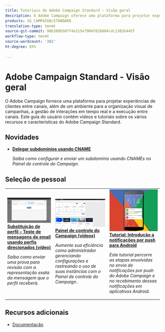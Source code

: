 ```yaml
---
title: Tutoriais do Adobe Campaign Standard – Visão geral
description: O Adobe Campaign oferece uma plataforma para projetar experiências de clientes entre canais, além de um ambiente para a orquestração visual de campanhas, gestão de interações em tempo real e a execução entre canais. Este guia do usuário contém vídeos e tutoriais sobre os vários recursos e características do Adobe Campaign Standard.
products: SG_CAMPAIGN/STANDARD
translation-type: tm+mt
source-git-commit: 98b300b507f4e315e7904f82b004cdc1302b445f
workflow-type: tm+mt
source-wordcount: '262'
ht-degree: 85%

---
```



# Adobe Campaign Standard - Visão geral

O Adobe Campaign fornece uma plataforma para projetar experiências de clientes entre canais, além de um ambiente para a organização visual de campanhas, a gestão de interações em tempo real e a execução entre canais. Este guia do usuário contém vídeos e tutoriais sobre os vários recursos e características do Adobe Campaign Standard.

## Novidades

* **[Delegar subdomínios usando CNAME](/help/control-panel-tutorials/subdomains-and-certificates/delegating-subdomains-using-cname.md)**

   *Saiba como configurar e enviar um subdomínio usando CNAMEs no Painel de controle do Campaign.*

## Seleção de pessoal

<table>
<tr>
  <td>
    <a href="./communication-channels/email/profile-substitution.md"> 
      <img alt="Substituição de perfil – Teste de mensagens de email usando perfis direcionados (vídeo)" src="./assets/substitution_tab.png"/>
    </a>
    <div>
      <a href="./communication-channels/email/profile-substitution.md">
    <strong>Substituição de perfil – Teste de mensagens de email usando perfis direcionados (vídeo)</strong>
    </a>
    </div>
    <p>
    <em>Saiba como enviar uma prova para revisão com a representação exata da mensagem que o perfil receberá.</em>
    <p>
  </td>
   <td>
    <a href="https://docs.adobe.com/content/help/en/campaign-standard-learn/control-panel/control-panel-overview.html)">
      <img alt="Painel de controle do Campaign (vídeos)" src="./assets/control-panel.png" />
    </a>
    <div>
    <a href="https://docs.adobe.com/content/help/en/campaign-standard-learn/control-panel/control-panel-overview.html">
    <strong>Painel de controle do Campaign (vídeos)</strong>
    </a>
    </div>
    <p>
    <em> Aumente sua eficiência como administrador gerenciando configurações e rastreando o uso de suas instâncias com o Painel de controle do Campaign .</em>
    <p>
  </td>
  <td>
    <a href="https://docs.adobe.com/content/help/pt-BR/campaign-standard-learn/getting-started-with-push-notifications-android/introduction.html">
      <img alt="Tutorial: Introdução a notificações por push para Android" src="./assets/push-for-android.png" />
    </a>
    <div>
      <a href="https://docs.adobe.com/content/help/pt-BR/campaign-standard-learn/getting-started-with-push-notifications-android/introduction.html">
    <strong>Tutorial: Introdução a notificações por push para Android</strong>
    </a>
    </div>
    <p>
    <em>Este tutorial percorre as etapas envolvidas no envio de notificações por push do Adobe Campaign e no recebimento dessas notificações em aplicativos Android. </em>
    <p>
  </td>
</tr>
</table>

## Recursos adicionais

* [Documentação](https://docs.adobe.com/content/help/pt-BR/campaign-standard/using/campaign-standard-home.html)
